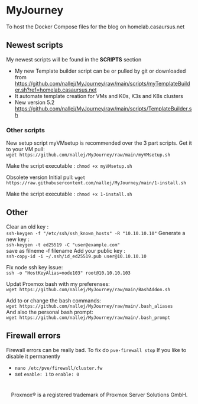 # MyJourney
To host the Docker Compose files for the blog on homelab.casaursus.net 

## Newest scripts 
My newest scripts will be found in the **SCRIPTS** section
- My new Template builder script can be or pulled by git or downloaded from <br>
https://github.com/nallej/MyJourney/raw/main/scripts/myTemplateBuilder.sh?ref=homelab.casaursus.net
- It automate template creation for VMs and K0s, K3s and K8s clusters
- New version 5.2 
  https://github.com/nallej/MyJourney/raw/main/scripts/TemplateBuilder.sh


### Other scripts
New setup script myVMsetup is recommended over the 3 part scripts.
Get it to your VM pull: <br>`wget https://github.com/nallej/MyJourney/raw/main/myVMsetup.sh`

Make the script executable : `chmod +x myVMsetup.sh`

Obsolete version
Initial pull: `wget https://raw.githubusercontent.com/nallej/MyJourney/main/1-install.sh`

Make the script executable : `chmod +x 1-install.sh`

## Other
Clear an old key : <br>`ssh-keygen -f "/etc/ssh/ssh_known_hosts" -R "10.10.10.10"`
Generate a new key : <br>`ssh-keygen -t ed25519 -C "user@example.com"` <br> save as filneme -f filename
Add your public key : <br>`ssh-copy-id -i ~/.ssh/id_ed25519.pub user@10.10.10.10` <br> 

Fix node ssh key issue: <br>`ssh -o "HostKeyAlias=node103" root@10.10.10.103`<br>

Updat Proxmox bash with my preferenses:<br>`wget https://github.com/nallej/MyJourney/raw/main/BashAddon.sh`<br> 

Add to or change the bash commands:<br>`wget https://github.com/nallej/MyJourney/raw/main/.bash_aliases`<br>
And also the personal bash prompt:<br>`wget https://github.com/nallej/MyJourney/raw/main/.bash_prompt`

## Firewall errors
Firewall errors can be really bad.
To fix do `pve-firewall stop`
If you like to disable it permanently
  - `nano /etc/pve/firewall/cluster.fw`
  - set `enable: 1` to `enable: 0`
# 
<sub><div align="center"> Proxmox® is a registered trademark of Proxmox Server Solutions GmbH. </div></sub>

